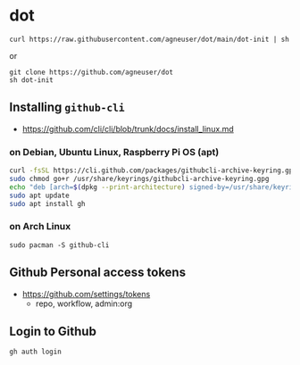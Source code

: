 # dot

`curl https://raw.githubusercontent.com/agneuser/dot/main/dot-init | sh`

or

`git clone https://github.com/agneuser/dot`  
`sh dot-init`

## Installing `github-cli`

- https://github.com/cli/cli/blob/trunk/docs/install_linux.md

### on Debian, Ubuntu Linux, Raspberry Pi OS (apt)

```bash
curl -fsSL https://cli.github.com/packages/githubcli-archive-keyring.gpg | sudo dd of=/usr/share/keyrings/githubcli-archive-keyring.gpg
sudo chmod go+r /usr/share/keyrings/githubcli-archive-keyring.gpg
echo "deb [arch=$(dpkg --print-architecture) signed-by=/usr/share/keyrings/githubcli-archive-keyring.gpg] https://cli.github.com/packages stable main" | sudo tee /etc/apt/sources.list.d/github-cli.list > /dev/null
sudo apt update
sudo apt install gh
```

### on Arch Linux

`sudo pacman -S github-cli`

## Github Personal access tokens

- https://github.com/settings/tokens
  - repo, workflow, admin:org

## Login to Github

`gh auth login`
